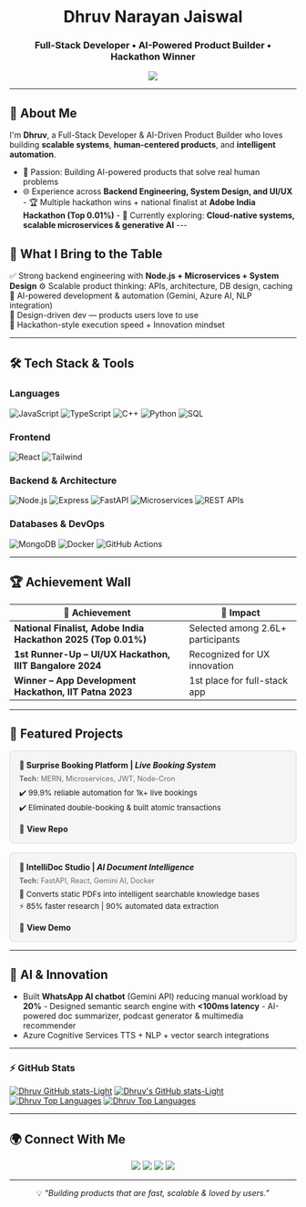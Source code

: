 <h1 align="center"> Dhruv Narayan Jaiswal </h1>
<h3 align="center">Full-Stack Developer • AI-Powered Product Builder • Hackathon Winner</h3>

<p align="center">
  <img src="https://readme-typing-svg.herokuapp.com?font=Fira+Code&size=22&pause=1100&color=F7931A&center=true&vCenter=true&width=700&lines=Software+Engineer+%7C+Full-Stack+Developer;AI-Powered+Product+Builder+%7C+System+Design+Enthusiast;Turning+Ideas+Into+Scalable+Products;Making+Tech+Simple%2C+Smart+%26+Human-Centered" />
</p>

---

## 🚀 About Me

I'm **Dhruv**, a Full-Stack Developer & AI-Driven Product Builder who loves building **scalable systems**, **human-centered products**, and **intelligent automation**.

- 🧠 Passion: Building AI-powered products that solve real human problems  
- 🌐 Experience across **Backend Engineering, System Design, and UI/UX** - 🏆 Multiple hackathon wins + national finalist at **Adobe India Hackathon (Top 0.01%)** - 🌱 Currently exploring: **Cloud-native systems, scalable microservices & generative AI** ---

## 🧩 What I Bring to the Table

✅ Strong backend engineering with **Node.js + Microservices + System Design** ⚙️ Scalable product thinking: APIs, architecture, DB design, caching  
🤖 AI-powered development & automation (Gemini, Azure AI, NLP integration)  
🎨 Design-driven dev — products users love to use  
🚀 Hackathon-style execution speed + Innovation mindset  

---

## 🛠 Tech Stack & Tools

### **Languages**
![JavaScript](https://img.shields.io/badge/-JavaScript-F7DF1E?style=for-the-badge&logo=javascript&logoColor=000)
![TypeScript](https://img.shields.io/badge/-TypeScript-007ACC?style=for-the-badge&logo=typescript&logoColor=fff)
![C++](https://img.shields.io/badge/-C++-00599C?style=for-the-badge&logo=cplusplus&logoColor=fff)
![Python](https://img.shields.io/badge/-Python-3776AB?style=for-the-badge&logo=python&logoColor=fff)
![SQL](https://img.shields.io/badge/-SQL-003B57?style=for-the-badge&logo=database&logoColor=fff)

### **Frontend**
![React](https://img.shields.io/badge/-React-61DAFB?style=for-the-badge&logo=react&logoColor=000)
![Tailwind](https://img.shields.io/badge/-TailwindCSS-38B2AC?style=for-the-badge&logo=tailwindcss&logoColor=fff)

### **Backend & Architecture**
![Node.js](https://img.shields.io/badge/-Node.js-339933?style=for-the-badge&logo=nodedotjs&logoColor=fff)
![Express](https://img.shields.io/badge/-Express-000?style=for-the-badge&logo=express&logoColor=fff)
![FastAPI](https://img.shields.io/badge/-FastAPI-05998B?style=for-the-badge&logo=fastapi&logoColor=fff)
![Microservices](https://img.shields.io/badge/-Microservices-FF6B6B?style=for-the-badge)
![REST APIs](https://img.shields.io/badge/-REST%20APIs-005571?style=for-the-badge)

### **Databases & DevOps**
![MongoDB](https://img.shields.io/badge/-MongoDB-47A248?style=for-the-badge&logo=mongodb&logoColor=fff)
![Docker](https://img.shields.io/badge/-Docker-2496ED?style=for-the-badge&logo=docker&logoColor=fff)
![GitHub Actions](https://img.shields.io/badge/-GitHub%20Actions-2088FF?style=for-the-badge&logo=githubactions&logoColor=fff)

---

## 🏆 Achievement Wall

| 🏅 Achievement | 🧠 Impact |
|----------------|------------|
| **National Finalist, Adobe India Hackathon 2025 (Top 0.01%)** | Selected among 2.6L+ participants |
| **1st Runner-Up – UI/UX Hackathon, IIIT Bangalore 2024** | Recognized for UX innovation |
| **Winner – App Development Hackathon, IIT Patna 2023** | 1st place for full-stack app |

---

## 🚀 Featured Projects

<div style="display: grid; grid-template-columns: repeat(auto-fit, minmax(300px, 1fr)); gap: 16px;">

  <div style="padding: 16px; border: 1px solid rgba(100, 100, 100, 0.2); border-radius: 8px; background: rgba(100, 100, 100, 0.05); display: flex; flex-direction: column; justify-content: space-between;">
    <div>
      <h4 style="margin-top: 0; margin-bottom: 8px;">🔹 Surprise Booking Platform | <em>Live Booking System</em></h4>
      <p style="margin: 0 0 8px; font-size: 0.9em; color: #656d76;">
        <strong>Tech:</strong> MERN, Microservices, JWT, Node-Cron
      </p>
      <p style="margin: 4px 0; font-size: 0.95em;">✔️ 99.9% reliable automation for 1k+ live bookings</p>
      <p style="margin: 4px 0; font-size: 0.95em;">✔️ Eliminated double-booking & built atomic transactions</p>
    </div>
    <p style="margin-top: 12px; margin-bottom: 0;">
      <a href="https://github.com/dhruvjaiswal135/surprise-booking-system" style="text-decoration: none;">🔗 <strong>View Repo</strong></a>
    </p>
  </div>

  <div style="padding: 16px; border: 1px solid rgba(100, 100, 100, 0.2); border-radius: 8px; background: rgba(100, 100, 100, 0.05); display: flex; flex-direction: column; justify-content: space-between;">
    <div>
      <h4 style="margin-top: 0; margin-bottom: 8px;">🔹 IntelliDoc Studio | <em>AI Document Intelligence</em></h4>
      <p style="margin: 0 0 8px; font-size: 0.9em; color: #656d76;">
        <strong>Tech:</strong> FastAPI, React, Gemini AI, Docker
      </p>
      <p style="margin: 4px 0; font-size: 0.95em;">📌 Converts static PDFs into intelligent searchable knowledge bases</p>
      <p style="margin: 4px 0; font-size: 0.95em;">⚡ 85% faster research | 90% automated data extraction</p>
    </div>
    <p style="margin-top: 12px; margin-bottom: 0;">
      <a href="https://intellidoc-studio.onrender.com/" style="text-decoration: none;">🔗 <strong>View Demo</strong></a>
    </p>
  </div>

</div>

---

## 🤖 AI & Innovation

- Built **WhatsApp AI chatbot** (Gemini API) reducing manual workload by **20%** - Designed semantic search engine with **<100ms latency** - AI-powered doc summarizer, podcast generator & multimedia recommender  
- Azure Cognitive Services TTS + NLP + vector search integrations  

---
### ⚡ GitHub Stats  
[![Dhruv GitHub stats-Light](https://github-readme-stats.vercel.app/api?username=dhruvjaiswal135&hide=stars&hide_border=true&rank_icon=github&show_icons=true&hide_title=true&theme=midnight-purple#gh-dark-mode-only)](https://github.com/dhruvjaiswal135/github-readme-stats#gh-dark-mode-only)
[![Dhruv's GitHub stats-Light](https://github-readme-stats.vercel.app/api?username=dhruvjaiswal135&hide=stars&hide_border=true&hide_title=true&rank_icon=github&show_icons=true&theme=buefy#gh-light-mode-only)](https://github.com/dhruvjaiswal135/github-readme-stats#gh-light-mode-only)
[![Dhruv Top Languages](https://github-readme-stats.vercel.app/api/top-langs/?username=dhruvjaiswal135&layout=compact&hide_title=true&hide_border=true&theme=midnight-purple#gh-dark-mode-only)](https://github.com/dhruvjaiswal135/github-readme-stats#gh-dark-mode-only)
[![Dhruv Top Languages](https://github-readme-stats.vercel.app/api/top-langs/?username=dhruvjaiswal135&layout=compact&hide_border=true&hide_title=true&theme=buefy#gh-light-mode-only)](https://github.com/dhruvjaiswal135/github-readme-stats#gh-light-mode-only)

---

## 🌍 Connect With Me

<p align="center">
  <a href="https://dhruvjaiswal.netlify.app/"><img src="https://img.shields.io/badge/Portfolio-FF5722?style=for-the-badge&logo=googlechrome&logoColor=fff" /></a>
  <a href="https://www.linkedin.com/in/dhruvjaiswal135/"><img src="https://img.shields.io/badge/LinkedIn-0A66C2?style=for-the-badge&logo=linkedin&logoColor=fff" /></a>
  <a href="mailto:connect.dhruvjaiswal@gmail.com"><img src="https://img.shields.io/badge/Email-D14836?style=for-the-badge&logo=gmail&logoColor=fff" /></a>
  <a href="https://github.com/dhruvjaiswal135"><img src="https://img.shields.io/badge/GitHub-111?style=for-the-badge&logo=github&logoColor=fff" /></a>
</p>

---

<div align="center">
  
💡 *“Building products that are fast, scalable & loved by users.”* </div>
